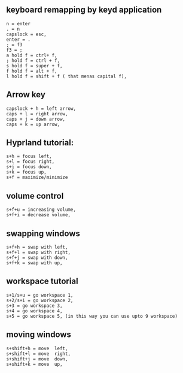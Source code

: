 ## keyboard remapping by keyd application

```
n = enter
. = n
capslock = esc,
enter = .
; = f3
f3 = ;
a hold f = ctrl+ f,
; hold f = ctrl + f,
s hold f = super + f,
f hold f = alt + f,
l hold f = shift + f ( that menas capital f),

```

## Arrow key

```
capslock + h = left arrow,
caps + l = right arrow,
caps + j = down arrow,
caps + k = up arrow,

```

## Hyprland tutorial:

```
s+h = focus left,
s+l = focus right,
s+j = focus down,
s+k = focus up,
s+f = maximize/minimize

```

## volume control

```
s+f+u = increasing volume,
s+f+i = decrease volume,
```

## swapping windows

```
s+f+h = swap with left,
s+f+l = swap with right,
s+f+j = swap with down,
s+f+k = swap with up,
```

## workspace tutorial

```
s+1/s+u = go workspace 1,
s+2/s+i = go workspace 2,
s+3 = go workspace 3,
s+4 = go workspace 4,
s+5 = go workspace 5, (in this way you can use upto 9 workspace)
```

## moving windows

```
s+shift+h = move  left,
s+shift+l = move  right,
s+shift+j = move  down,
s+shift+k = move  up,
```
